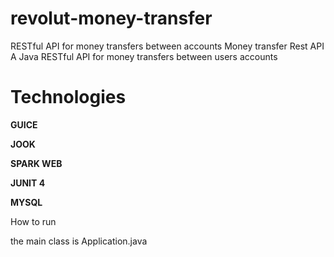 # revolut-money-transfer
RESTful API for money transfers between accounts
Money transfer Rest API
A Java RESTful API for money transfers between users accounts

# Technologies
**GUICE**

**JOOK**

**SPARK WEB**

**JUNIT 4**

**MYSQL**

 
How to run

the main class is Application.java
